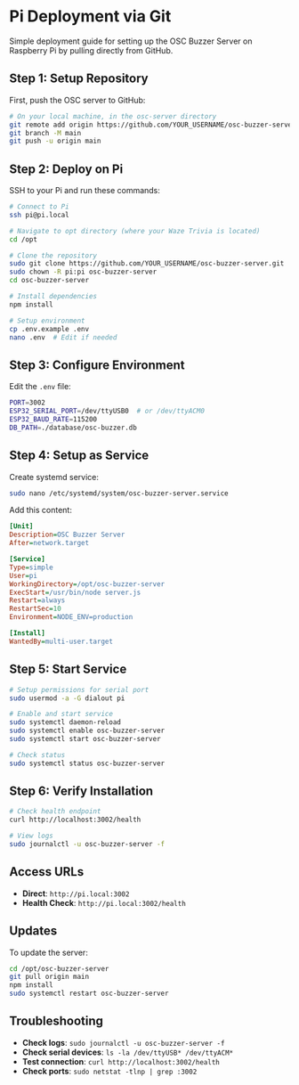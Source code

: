 # Pi Deployment via Git

Simple deployment guide for setting up the OSC Buzzer Server on Raspberry Pi by pulling directly from GitHub.

## Step 1: Setup Repository

First, push the OSC server to GitHub:

```bash
# On your local machine, in the osc-server directory
git remote add origin https://github.com/YOUR_USERNAME/osc-buzzer-server.git
git branch -M main
git push -u origin main
```

## Step 2: Deploy on Pi

SSH to your Pi and run these commands:

```bash
# Connect to Pi
ssh pi@pi.local

# Navigate to opt directory (where your Waze Trivia is located)
cd /opt

# Clone the repository
sudo git clone https://github.com/YOUR_USERNAME/osc-buzzer-server.git
sudo chown -R pi:pi osc-buzzer-server
cd osc-buzzer-server

# Install dependencies
npm install

# Setup environment
cp .env.example .env
nano .env  # Edit if needed
```

## Step 3: Configure Environment

Edit the `.env` file:

```bash
PORT=3002
ESP32_SERIAL_PORT=/dev/ttyUSB0  # or /dev/ttyACM0
ESP32_BAUD_RATE=115200
DB_PATH=./database/osc-buzzer.db
```

## Step 4: Setup as Service

Create systemd service:

```bash
sudo nano /etc/systemd/system/osc-buzzer-server.service
```

Add this content:
```ini
[Unit]
Description=OSC Buzzer Server
After=network.target

[Service]
Type=simple
User=pi
WorkingDirectory=/opt/osc-buzzer-server
ExecStart=/usr/bin/node server.js
Restart=always
RestartSec=10
Environment=NODE_ENV=production

[Install]
WantedBy=multi-user.target
```

## Step 5: Start Service

```bash
# Setup permissions for serial port
sudo usermod -a -G dialout pi

# Enable and start service
sudo systemctl daemon-reload
sudo systemctl enable osc-buzzer-server
sudo systemctl start osc-buzzer-server

# Check status
sudo systemctl status osc-buzzer-server
```

## Step 6: Verify Installation

```bash
# Check health endpoint
curl http://localhost:3002/health

# View logs
sudo journalctl -u osc-buzzer-server -f
```

## Access URLs

- **Direct**: `http://pi.local:3002`
- **Health Check**: `http://pi.local:3002/health`

## Updates

To update the server:

```bash
cd /opt/osc-buzzer-server
git pull origin main
npm install
sudo systemctl restart osc-buzzer-server
```

## Troubleshooting

- **Check logs**: `sudo journalctl -u osc-buzzer-server -f`
- **Check serial devices**: `ls -la /dev/ttyUSB* /dev/ttyACM*`
- **Test connection**: `curl http://localhost:3002/health`
- **Check ports**: `sudo netstat -tlnp | grep :3002`